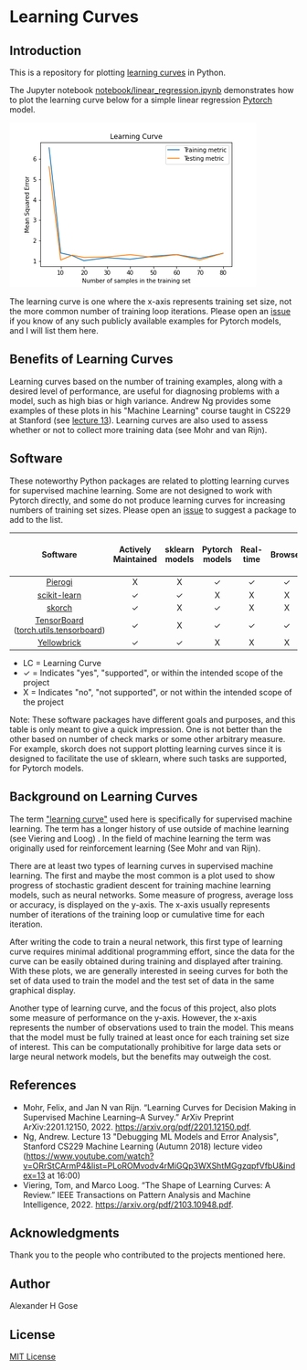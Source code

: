 # Learning Curves

## Introduction

This is a repository for plotting [learning curves](#background-on-learning-curves) in Python.

The Jupyter notebook [notebook/linear_regression.ipynb](notebook/linear_regression.ipynb) demonstrates how to plot the learning curve below for a simple linear regression [Pytorch](https://github.com/pytorch/pytorch) model.

![simple linear regression](images/SimpleLinearRegression.png)

The learning curve is one where the x-axis represents training set size, not the more common number of training loop iterations.  Please open an [issue](https://github.com/AlexGose/learning-curve/issues) if you know of any such publicly available examples for Pytorch models, and I will list them here.

## Benefits of Learning Curves

Learning curves based on the number of training examples, along with a desired level of performance, are useful for diagnosing problems with a model, such as high bias or high variance.  Andrew Ng provides some examples of these plots in his "Machine Learning" course taught in CS229 at Stanford (see [lecture 13](https://www.youtube.com/watch?v=ORrStCArmP4&list=PLoROMvodv4rMiGQp3WXShtMGgzqpfVfbU&index=13)).  Learning curves are also used to assess whether or not to collect more training data (see Mohr and van Rijn).

## Software

These noteworthy Python packages are related to plotting learning curves for supervised machine learning.  Some are not designed to work with Pytorch directly, and some do not produce learning curves for increasing numbers of training set sizes. Please open an [issue](https://github.com/AlexGose/learning-curve/issues) to suggest a package to add to the list.

| Software | Actively Maintained | sklearn models | Pytorch models | Real-time | Browser | iteration LC | train set size LC |
| :---: | :---: | :---: | :---: | :---: | :---: | :---: | :---: |
| [Pierogi](https://github.com/nalepae/pierogi) |  X  | X   |  ✓    |  ✓   |  ✓   |   ✓  |  X  |
| [scikit-learn](https://scikit-learn.org/stable/modules/learning_curve.html#learning-curve) | ✓  | ✓  | X | X | X | ✓  | ✓  |
| [skorch](https://github.com/skorch-dev/skorch) | ✓  | X | ✓  | X | X | X | X |
| [TensorBoard](https://www.tensorflow.org/tensorboard/) ([torch.utils.tensorboard](https://pytorch.org/docs/stable/tensorboard.html)) | ✓  | X | ✓  | ✓  | ✓  | ✓  | X |
| [Yellowbrick](https://www.scikit-yb.org/en/latest/api/model_selection/learning_curve.html) | ✓  | ✓  | X | X | X | ✓  | ✓  |

- LC = Learning Curve
- ✓  = Indicates "yes", "supported", or within the intended scope of the project
- X = Indicates "no", "not supported", or not within the intended scope of the project

Note: These software packages have different goals and purposes, and this table is only meant to give a quick impression.  One is not better than the other based on number of check marks or some other arbitrary measure.  For example, skorch does not support plotting learning curves since it is designed to facilitate the use of sklearn, where such tasks are supported, for Pytorch models.

## Background on Learning Curves

The term ["learning curve"](https://en.wikipedia.org/wiki/Learning_curve_(machine_learning)) used here is specifically for supervised machine learning.  The term has a longer history of use outside of machine learning (see Viering and Loog) .  In the field of machine learning the term was originally used for reinforcement learning (See Mohr and van Rijn).

There are at least two types of learning curves in supervised machine learning.  The first and maybe the most common is a plot used to show progress of stochastic gradient descent for training machine learning models, such as neural networks.  Some measure of progress, average loss or accuracy, is displayed on the y-axis.  The x-axis usually represents number of iterations of the training loop or cumulative time for each iteration.

After writing the code to train a neural network, this first type of learning curve requires minimal additional programming effort, since the data for the curve can be easily obtained during training and displayed after training.  With these plots, we are generally interested in seeing curves for both the set of data used to train the model and the test set of data in the same graphical display.

Another type of learning curve, and the focus of this project, also plots some measure of performance on the y-axis.  However, the x-axis represents the number of observations used to train the model.  This means that the model must be fully trained at least once for each training set size of interest.  This can be computationally prohibitive for large data sets or large neural network models, but the benefits may outweigh the cost.

## References

- Mohr, Felix, and Jan N van Rijn. “Learning Curves for Decision Making in Supervised Machine Learning–A Survey.” ArXiv Preprint ArXiv:2201.12150, 2022. <https://arxiv.org/pdf/2201.12150.pdf>.
- Ng, Andrew. Lecture 13 "Debugging ML Models and Error Analysis", Stanford CS229 Machine Learning (Autumn 2018) lecture video (<https://www.youtube.com/watch?v=ORrStCArmP4&list=PLoROMvodv4rMiGQp3WXShtMGgzqpfVfbU&index=13> at 16:00)
- Viering, Tom, and Marco Loog. “The Shape of Learning Curves: A Review.” IEEE Transactions on Pattern Analysis and Machine Intelligence, 2022. <https://arxiv.org/pdf/2103.10948.pdf>.

## Acknowledgments

Thank you to the people who contributed to the projects mentioned here.

## Author

Alexander H Gose

## License

[MIT License](LICENSE)
